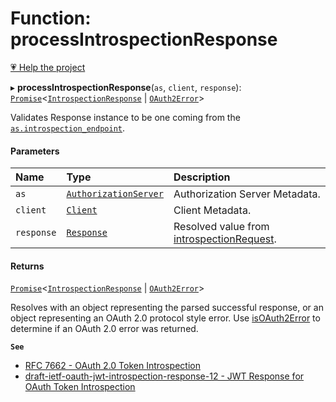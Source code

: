 # Function: processIntrospectionResponse

[💗 Help the project](https://github.com/sponsors/panva)

▸ **processIntrospectionResponse**(`as`, `client`, `response`): [`Promise`]( https://developer.mozilla.org/docs/Web/JavaScript/Reference/Global_Objects/Promise )\<[`IntrospectionResponse`](../interfaces/IntrospectionResponse.md) \| [`OAuth2Error`](../interfaces/OAuth2Error.md)\>

Validates Response instance to be one coming from the
[`as.introspection_endpoint`](../interfaces/AuthorizationServer.md#introspection_endpoint).

#### Parameters

| Name | Type | Description |
| :------ | :------ | :------ |
| `as` | [`AuthorizationServer`](../interfaces/AuthorizationServer.md) | Authorization Server Metadata. |
| `client` | [`Client`](../interfaces/Client.md) | Client Metadata. |
| `response` | [`Response`]( https://developer.mozilla.org/docs/Web/API/Response ) | Resolved value from [introspectionRequest](introspectionRequest.md). |

#### Returns

[`Promise`]( https://developer.mozilla.org/docs/Web/JavaScript/Reference/Global_Objects/Promise )\<[`IntrospectionResponse`](../interfaces/IntrospectionResponse.md) \| [`OAuth2Error`](../interfaces/OAuth2Error.md)\>

Resolves with an object representing the parsed successful response, or an object
  representing an OAuth 2.0 protocol style error. Use [isOAuth2Error](isOAuth2Error.md) to determine if an
  OAuth 2.0 error was returned.

**`See`**

 - [RFC 7662 - OAuth 2.0 Token Introspection](https://www.rfc-editor.org/rfc/rfc7662.html#section-2)
 - [draft-ietf-oauth-jwt-introspection-response-12 - JWT Response for OAuth Token Introspection](https://www.ietf.org/archive/id/draft-ietf-oauth-jwt-introspection-response-12.html#section-5)
